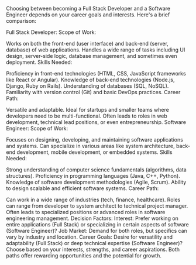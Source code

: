 
Choosing between becoming a Full Stack Developer and a Software Engineer depends on your career goals and interests. Here's a brief comparison:

Full Stack Developer:
Scope of Work:

Works on both the front-end (user interface) and back-end (server, database) of web applications.
Handles a wide range of tasks including UI design, server-side logic, database management, and sometimes even deployment.
Skills Needed:

Proficiency in front-end technologies (HTML, CSS, JavaScript frameworks like React or Angular).
Knowledge of back-end technologies (Node.js, Django, Ruby on Rails).
Understanding of databases (SQL, NoSQL).
Familiarity with version control (Git) and basic DevOps practices.
Career Path:

Versatile and adaptable.
Ideal for startups and smaller teams where developers need to be multi-functional.
Often leads to roles in web development, technical lead positions, or even entrepreneurship.
Software Engineer:
Scope of Work:

Focuses on designing, developing, and maintaining software applications and systems.
Can specialize in various areas like system architecture, back-end development, mobile development, or embedded systems.
Skills Needed:

Strong understanding of computer science fundamentals (algorithms, data structures).
Proficiency in programming languages (Java, C++, Python).
Knowledge of software development methodologies (Agile, Scrum).
Ability to design scalable and efficient software systems.
Career Path:

Can work in a wide range of industries (tech, finance, healthcare).
Roles can range from developer to system architect to technical project manager.
Often leads to specialized positions or advanced roles in software engineering management.
Decision Factors:
Interest: Prefer working on entire applications (Full Stack) or specializing in certain aspects of software (Software Engineer)?
Job Market: Demand for both roles, but specifics can vary by industry and location.
Career Goals: Desire for versatility and adaptability (Full Stack) or deep technical expertise (Software Engineer)?
Choose based on your interests, strengths, and career aspirations. Both paths offer rewarding opportunities and the potential for growth.